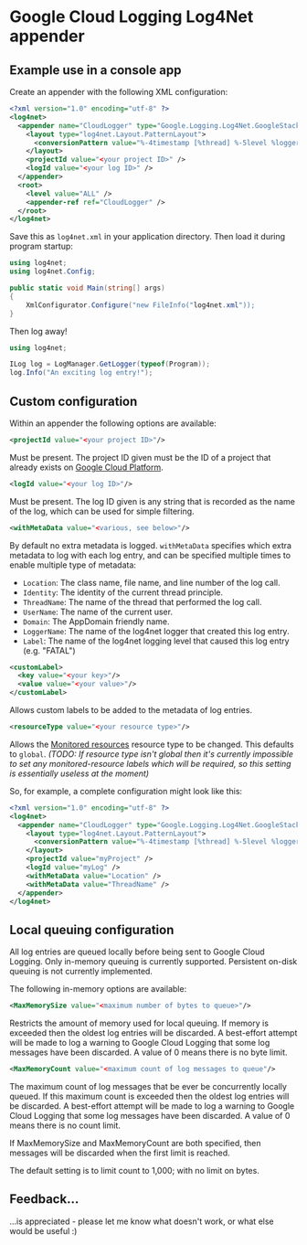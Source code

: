 ﻿# Google Cloud Logging Log4Net appender

## Example use in a console app

Create an appender with the following XML configuration:
``` xml
<?xml version="1.0" encoding="utf-8" ?>
<log4net>
  <appender name="CloudLogger" type="Google.Logging.Log4Net.GoogleStackdriverAppender,Google.Logging.Log4Net">
    <layout type="log4net.Layout.PatternLayout">
      <conversionPattern value="%-4timestamp [%thread] %-5level %logger %ndc - %message" />
    </layout>
    <projectId value="<your project ID>" />
    <logId value="<your log ID>" />
  </appender>
  <root>
    <level value="ALL" />
    <appender-ref ref="CloudLogger" />
  </root>
</log4net>
```
Save this as `log4net.xml` in your application directory.
Then load it during program startup:
``` csharp
using log4net;
using log4net.Config;

public static void Main(string[] args)
{
    XmlConfigurator.Configure("new FileInfo("log4net.xml"));
}
```
Then log away!
``` csharp
using log4net;

ILog log = LogManager.GetLogger(typeof(Program));
log.Info("An exciting log entry!");
```

## Custom configuration

Within an appender the following options are available:

``` xml
<projectId value="<your project ID>"/>
```
Must be present. The project ID given must be the ID of a project that already exists on [Google Cloud Platform](https://cloud.google.com/).

``` xml
<logId value="<your log ID>"/>
```
Must be present. The log ID given is any string that is recorded as the name of the log, which can be used for simple filtering.

``` xml
<withMetaData value="<various, see below>"/>
```
By default no extra metadata is logged. `withMetaData` specifies which extra metadata to log with each log entry, and can be specified multiple times to enable multiple type of metadata:

 * `Location`: The class name, file name, and line number of the log call.
 * `Identity`: The identity of the current thread principle.
 * `ThreadName`: The name of the thread that performed the log call.
 * `UserName`: The name of the current user.
 * `Domain`: The AppDomain friendly name.
 * `LoggerName`: The name of the log4net logger that created this log entry.
 * `Label`: The name of the log4net logging level that caused this log entry (e.g. "FATAL")

``` xml
<customLabel>
  <key value="<your key>"/>
  <value value="<your value>"/>
</customLabel>
```
Allows custom labels to be added to the metadata of log entries.

``` xml
<resourceType value="<your resource type>"/>
```
Allows the [Monitored resources](https://cloud.google.com/logging/docs/api/ref_v2beta1/rest/v2beta1/MonitoredResource) resource type to be changed. This defaults to `global`.
*(TODO: If resource type isn't global then it's currently impossible to set any monitored-resource labels which will be required, so this setting is essentially useless at the moment)*

So, for example, a complete configuration might look like this:
``` xml
<?xml version="1.0" encoding="utf-8" ?>
<log4net>
  <appender name="CloudLogger" type="Google.Logging.Log4Net.GoogleStackdriverAppender">
    <layout type="log4net.Layout.PatternLayout">
      <conversionPattern value="%-4timestamp [%thread] %-5level %logger %ndc - %message" />
    </layout>
    <projectId value="myProject" />
    <logId value="myLog" />
    <withMetaData value="Location" />
    <withMetaData value="ThreadName" />
  </appender>
</log4net>
```

## Local queuing configuration

All log entries are queued locally before being sent to Google Cloud Logging.
Only in-memory queuing is currently supported. Persistent on-disk queuing is not currently implemented.

The following in-memory options are available:

``` xml
<MaxMemorySize value="<maximum number of bytes to queue>"/>
```
Restricts the amount of memory used for local queuing. If memory is exceeded then the 
oldest log entries will be discarded. A best-effort attempt will be made to log a warning
to Google Cloud Logging that some log messages have been discarded.
A value of 0 means there is no byte limit.

``` xml
<MaxMemoryCount value="<maximum count of log messages to queue"/>
```
The maximum count of log messages that be ever be concurrently locally queued. If this
maximum count is exceeded then the oldest log entries will be discarded. A best-effort
attempt will be made to log a warning to Google Cloud Logging that some log messages
have been discarded.
A value of 0 means there is no count limit.

If MaxMemorySize and MaxMemoryCount are both specified, then messages will be discarded
when the first limit is reached.

The default setting is to limit count to 1,000; with no limit on bytes.

## Feedback...
...is appreciated - please let me know what doesn't work, or what else would be useful :)
